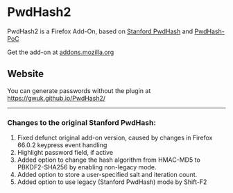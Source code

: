 # PwdHash2
PwdHash2 is a Firefox Add-On, based on [Stanford PwdHash](https://www.pwdhash.com/) and [PwdHash-PoC](https://github.com/llewelld/pwdhash-poc)

Get the add-on at [addons.mozilla.org](https://addons.mozilla.org/en-US/firefox/addon/pwdhash2/)

## Website
You can generate passwords without the plugin at https://gwuk.github.io/PwdHash2/

---

### Changes to the original Stanford PwdHash:
1. Fixed defunct original add-on version, caused by changes in Firefox 66.0.2 keypress event handling
2. Highlight password field, if active
3. Added option to change the hash algorithm from HMAC-MD5 to PBKDF2-SHA256 by enabling non-legacy mode.
4. Added option to store a user-specified salt and iteration count.
5. Added option to use legacy (Stanford PwdHash) mode by Shift-F2

